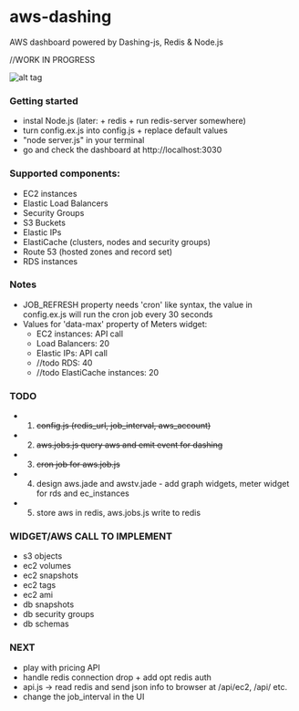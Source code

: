 aws-dashing
===========

AWS dashboard powered by Dashing-js, Redis & Node.js

//WORK IN PROGRESS

![alt tag](https://raw.githubusercontent.com/ThibaultLaurens/aws-dashing/master/screenshot.png?token=1448075__eyJzY29wZSI6IlJhd0Jsb2I6VGhpYmF1bHRMYXVyZW5zL2F3cy1kYXNoaW5nL21hc3Rlci9zY3JlZW5zaG90LnBuZyIsImV4cGlyZXMiOjEzOTc0MTY3NzZ9--8184989a8dffcabb54fe484bf041fc9eee6a0231)


### Getting started

- instal Node.js (later: + redis + run redis-server somewhere)
- turn config.ex.js into config.js + replace default values
- "node server.js" in your terminal
- go and check the dashboard at http://localhost:3030


### Supported components:
- EC2 instances
- Elastic Load Balancers
- Security Groups
- S3 Buckets
- Elastic IPs
- ElastiCache (clusters, nodes and security groups)
- Route 53 (hosted zones and record set)
- RDS instances


### Notes

- JOB_REFRESH property needs 'cron' like syntax, the value in config.ex.js will run the cron job every 30 seconds
- Values for 'data-max' property of Meters widget:
    - EC2 instances: API call
    - Load Balancers: 20
    - Elastic IPs: API call
    - //todo RDS: 40
    - //todo ElastiCache instances: 20


### TODO

- 1) ~~config.js (redis_url, job_interval, aws_account)~~
- 2) ~~aws.jobs.js query aws and emit event for dashing~~
- 3) ~~cron job for aws.job.js~~
- 4) design aws.jade and awstv.jade - add graph widgets, meter widget for rds and ec_instances
- 5) store aws in redis, aws.jobs.js write to redis


### WIDGET/AWS CALL TO IMPLEMENT
- s3 objects
- ec2 volumes
- ec2 snapshots
- ec2 tags
- ec2 ami
- db snapshots
- db security groups
- db schemas


### NEXT

- play with pricing API
- handle redis connection drop + add opt redis auth
- api.js -> read redis and send json info to browser at /api/ec2, /api/ etc.
- change the job_interval in the UI
